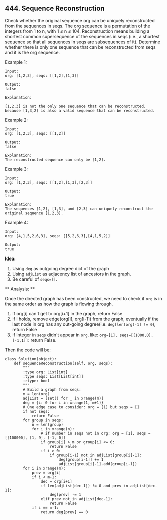 ## 444. Sequence Reconstruction

Check whether the original sequence org can be uniquely reconstructed from the sequences in seqs. The org sequence is a permutation of the integers from 1 to n, with 1 ≤ n ≤ 104. Reconstruction means building a shortest common supersequence of the sequences in seqs (i.e., a shortest sequence so that all sequences in seqs are subsequences of it). Determine whether there is only one sequence that can be reconstructed from seqs and it is the org sequence.

Example 1:

    Input:
    org: [1,2,3], seqs: [[1,2],[1,3]]

    Output:
    false

    Explanation:

    [1,2,3] is not the only one sequence that can be reconstructed, because [1,3,2] is also a valid sequence that can be reconstructed.

Example 2:

    Input:
    org: [1,2,3], seqs: [[1,2]]

    Output:
    false

    Explanation:
    The reconstructed sequence can only be [1,2].
Example 3:

    Input:
    org: [1,2,3], seqs: [[1,2],[1,3],[2,3]]

    Output:
    true

    Explanation:
    The sequences [1,2], [1,3], and [2,3] can uniquely reconstruct the original sequence [1,2,3].
Example 4:

    Input:
    org: [4,1,5,2,6,3], seqs: [[5,2,6,3],[4,1,5,2]]

    Output:
    true

**Idea:**
1. Using `deg` as outgoing degree dict of the graph
2. Using `adjList` as adjacency list of ancestors in the graph.
3. Be careful of `seqs=[]`.


** Analysis: **

Once the directed graph has been constructed, we need to check if `org` is in the same order as how the graph is flowing through.
  1. If org[i] can't get to org[i+1] in the graph, return False
  2. If i holds, remove edge(org[i], org[i-1]) from the graph, eventually if the last node in org has any out-going degree(i.e. `deg[len(org)-1] != 0`), return False
  3. If integer in `seqs` didn't appear in `org`, like: `org=[1], seqs=[[1000,0],[-1,1]]`: return False.

Then the code will be:

    class Solution(object):
        def sequenceReconstruction(self, org, seqs):
            """
            :type org: List[int]
            :type seqs: List[List[int]]
            :rtype: bool
            """
            # Build a graph from seqs:
            m = len(org)
            adjList = [set() for _ in xrange(m)]
            deg = {i: 0 for i in xrange(1, m+1)}
            # One edge case to consider: org = [1] but seqs = []
            if not seqs:
                return False
            for group in seqs:
                n = len(group)
                for i in xrange(n):
                    # if number in seqs not in org: org = [1], seqs = [[100000], [1, 9], [-1, 0]]
                    if group[i] > m or group[i] <= 0:
                        return False
                    if i > 0:
                        if group[i-1] not in adjList[group[i]-1]:
                            deg[group[i-1]] += 1
                            adjList[group[i]-1].add(group[i-1])
            for i in xrange(m):
                prev = org[i]
                if i < m-1:
                    dec = org[i+1]
                    if len(adjList[dec-1]) != 0 and prev in adjList[dec-1]:
                        deg[prev] -= 1
                    elif prev not in adjList[dec-1]:
                        return False
                if i == m-1:
                    return deg[prev] == 0


                
            
